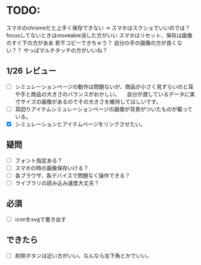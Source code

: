 # TODO:
スマホのchromeだと上手く保存できない
→ スマホはスクショでいいのでは？
focusしてないときはmoveable消した方がいい
スマホはリセット、保存は画像のすぐ下の方がああ
若干コピーできちゃう？
自分の手の画像の方が良くない？？
やっぱマルチタッチの方がいいね？
## 1/26 レビュー
- [ ] シミュレーションページの動作は問題ないが、商品が小さく見ずらいのと耳や手と商品の大きさのバランスがおかしい。
　自分が渡しているデータに実寸サイズの画像があるのでその大きさを維持してほしいです。
- [ ] 耳回りアイテムシミュレーションページの画像が背景がついたものが載っている。
- [x] シミュレーションとアイテムページをリンクさせたい。
## 疑問
- [ ] フォント指定ある？
- [ ] スマホの時の画像保存いける？
- [ ] 各ブラウザ、各デバイスで問題なく操作できる？
- [ ] ライブラリの読み込み速度大丈夫？
## 必須
- [ ] iconをsvgで書き出す
## できたら
- [ ] 削除ボタンは近い方がいい。なんなら左下角とかでいい。
